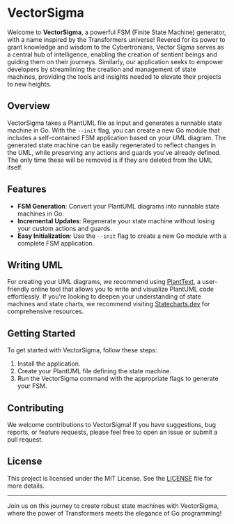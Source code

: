 # VectorSigma

Welcome to **VectorSigma**, a powerful FSM (Finite State Machine) generator,
with a name inspired by the Transformers universe! Revered for its power to
grant knowledge and wisdom to the Cybertronians, Vector Sigma serves as a
central hub of intelligence, enabling the creation of sentient beings and
guiding them on their journeys. Similarly, our application seeks to empower
developers by streamlining the creation and management of state machines,
providing the tools and insights needed to elevate their projects to new
heights.

## Overview

VectorSigma takes a PlantUML file as input and generates a runnable state
machine in Go. With the `--init` flag, you can create a new Go module that
includes a self-contained FSM application based on your UML diagram. The
generated state machine can be easily regenerated to reflect changes in the
UML, while preserving any actions and guards you've already defined. The only
time these will be removed is if they are deleted from the UML itself.

## Features

- **FSM Generation**: Convert your PlantUML diagrams into runnable state
  machines in Go.
- **Incremental Updates**: Regenerate your state machine without losing your
  custom actions and guards.
- **Easy Initialization**: Use the `--init` flag to create a new Go module with
  a complete FSM application.

## Writing UML

For creating your UML diagrams, we recommend using
[PlantText](https://planttext.com), a user-friendly online tool that allows you
to write and visualize PlantUML code effortlessly. If you're looking to deepen
your understanding of state machines and state charts, we recommend visiting
[Statecharts.dev](https://statecharts.dev) for comprehensive resources.

## Getting Started

To get started with VectorSigma, follow these steps:

1. Install the application.
2. Create your PlantUML file defining the state machine.
3. Run the VectorSigma command with the appropriate flags to generate your FSM.

## Contributing

We welcome contributions to VectorSigma! If you have suggestions, bug reports,
or feature requests, please feel free to open an issue or submit a pull
request.

## License

This project is licensed under the MIT License. See the [LICENSE](LICENSE) file
for more details.

---

Join us on this journey to create robust state machines with VectorSigma, where
the power of Transformers meets the elegance of Go programming!
